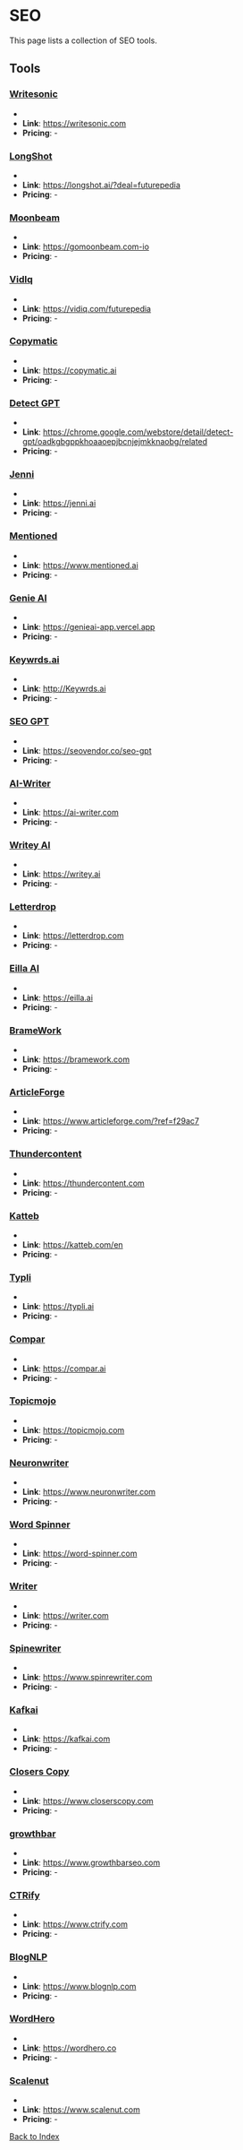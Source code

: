 # SEO

This page lists a collection of SEO tools.

## Tools

### [Writesonic](https://writesonic.com)
-
- **Link**: https://writesonic.com
- **Pricing**: -

### [LongShot](https://longshot.ai/?deal=futurepedia)
-
- **Link**: https://longshot.ai/?deal=futurepedia
- **Pricing**: -

### [Moonbeam](https://gomoonbeam.com-io)
-
- **Link**: https://gomoonbeam.com-io
- **Pricing**: -

### [Vidlq](https://vidiq.com/futurepedia)
-
- **Link**: https://vidiq.com/futurepedia
- **Pricing**: -

### [Copymatic](https://copymatic.ai)
-
- **Link**: https://copymatic.ai
- **Pricing**: -

### [Detect GPT](https://chrome.google.com/webstore/detail/detect-gpt/oadkgbgppkhoaaoepjbcnjejmkknaobg/related)
-
- **Link**: https://chrome.google.com/webstore/detail/detect-gpt/oadkgbgppkhoaaoepjbcnjejmkknaobg/related
- **Pricing**: -

### [Jenni](https://jenni.ai)
-
- **Link**: https://jenni.ai
- **Pricing**: -

### [Mentioned](https://www.mentioned.ai)
-
- **Link**: https://www.mentioned.ai
- **Pricing**: -

### [Genie AI](https://genieai-app.vercel.app)
-
- **Link**: https://genieai-app.vercel.app
- **Pricing**: -

### [Keywrds.ai](http://Keywrds.ai)
-
- **Link**: http://Keywrds.ai
- **Pricing**: -

### [SEO GPT](https://seovendor.co/seo-gpt)
-
- **Link**: https://seovendor.co/seo-gpt
- **Pricing**: -

### [AI-Writer](https://ai-writer.com)
-
- **Link**: https://ai-writer.com
- **Pricing**: -

### [Writey AI](https://writey.ai)
-
- **Link**: https://writey.ai
- **Pricing**: -

### [Letterdrop](https://letterdrop.com)
-
- **Link**: https://letterdrop.com
- **Pricing**: -

### [Eilla AI](https://eilla.ai)
-
- **Link**: https://eilla.ai
- **Pricing**: -

### [BrameWork](https://bramework.com)
-
- **Link**: https://bramework.com
- **Pricing**: -

### [ArticleForge](https://www.articleforge.com/?ref=f29ac7)
-
- **Link**: https://www.articleforge.com/?ref=f29ac7
- **Pricing**: -

### [Thundercontent](https://thundercontent.com)
-
- **Link**: https://thundercontent.com
- **Pricing**: -

### [Katteb](https://katteb.com/en)
-
- **Link**: https://katteb.com/en
- **Pricing**: -

### [Typli](https://typli.ai)
-
- **Link**: https://typli.ai
- **Pricing**: -

### [Compar](https://compar.ai)
-
- **Link**: https://compar.ai
- **Pricing**: -

### [Topicmojo](https://topicmojo.com)
-
- **Link**: https://topicmojo.com
- **Pricing**: -

### [Neuronwriter](https://www.neuronwriter.com)
-
- **Link**: https://www.neuronwriter.com
- **Pricing**: -

### [Word Spinner](https://word-spinner.com)
-
- **Link**: https://word-spinner.com
- **Pricing**: -

### [Writer](https://writer.com)
-
- **Link**: https://writer.com
- **Pricing**: -

### [Spinewriter](https://www.spinrewriter.com)
-
- **Link**: https://www.spinrewriter.com
- **Pricing**: -

### [Kafkai](https://kafkai.com)
-
- **Link**: https://kafkai.com
- **Pricing**: -

### [Closers Copy](https://www.closerscopy.com)
-
- **Link**: https://www.closerscopy.com
- **Pricing**: -

### [growthbar](https://www.growthbarseo.com)
-
- **Link**: https://www.growthbarseo.com
- **Pricing**: -

### [CTRify](https://www.ctrify.com)
-
- **Link**: https://www.ctrify.com
- **Pricing**: -

### [BlogNLP](https://www.blognlp.com)
-
- **Link**: https://www.blognlp.com
- **Pricing**: -

### [WordHero](https://wordhero.co)
-
- **Link**: https://wordhero.co
- **Pricing**: -

### [Scalenut](https://www.scalenut.com)
-
- **Link**: https://www.scalenut.com
- **Pricing**: -


[Back to Index](README.MD)